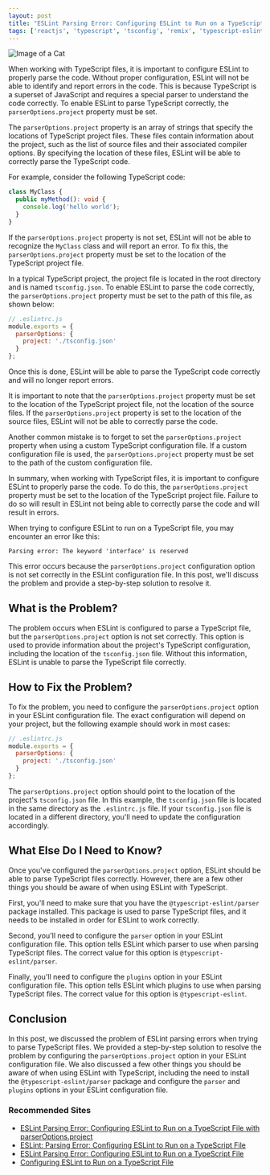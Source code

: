 ```yaml
---
layout: post
title: "ESLint Parsing Error: Configuring ESLint to Run on a TypeScript File with parserOptions.project"
tags: ['reactjs', 'typescript', 'tsconfig', 'remix', 'typescript-eslint']
---
```


![Image of a Cat](http://source.unsplash.com/1600x900/?cat)

When working with TypeScript files, it is important to configure ESLint to properly parse the code. Without proper configuration, ESLint will not be able to identify and report errors in the code. This is because TypeScript is a superset of JavaScript and requires a special parser to understand the code correctly. To enable ESLint to parse TypeScript correctly, the `parserOptions.project` property must be set.

The `parserOptions.project` property is an array of strings that specify the locations of TypeScript project files. These files contain information about the project, such as the list of source files and their associated compiler options. By specifying the location of these files, ESLint will be able to correctly parse the TypeScript code.

For example, consider the following TypeScript code:

```typescript
class MyClass {
  public myMethod(): void {
    console.log('hello world');
  }
}
```

If the `parserOptions.project` property is not set, ESLint will not be able to recognize the `MyClass` class and will report an error. To fix this, the `parserOptions.project` property must be set to the location of the TypeScript project file.

In a typical TypeScript project, the project file is located in the root directory and is named `tsconfig.json`. To enable ESLint to parse the code correctly, the `parserOptions.project` property must be set to the path of this file, as shown below:

```javascript
// .eslintrc.js
module.exports = {
  parserOptions: {
    project: './tsconfig.json'
  }
};
```

Once this is done, ESLint will be able to parse the TypeScript code correctly and will no longer report errors.

It is important to note that the `parserOptions.project` property must be set to the location of the TypeScript project file, not the location of the source files. If the `parserOptions.project` property is set to the location of the source files, ESLint will not be able to correctly parse the code.

Another common mistake is to forget to set the `parserOptions.project` property when using a custom TypeScript configuration file. If a custom configuration file is used, the `parserOptions.project` property must be set to the path of the custom configuration file.

In summary, when working with TypeScript files, it is important to configure ESLint to properly parse the code. To do this, the `parserOptions.project` property must be set to the location of the TypeScript project file. Failure to do so will result in ESLint not being able to correctly parse the code and will result in errors.

When trying to configure ESLint to run on a TypeScript file, you may encounter an error like this:

```
Parsing error: The keyword 'interface' is reserved
```

This error occurs because the `parserOptions.project` configuration option is not set correctly in the ESLint configuration file. In this post, we'll discuss the problem and provide a step-by-step solution to resolve it.

## What is the Problem?

The problem occurs when ESLint is configured to parse a TypeScript file, but the `parserOptions.project` option is not set correctly. This option is used to provide information about the project's TypeScript configuration, including the location of the `tsconfig.json` file. Without this information, ESLint is unable to parse the TypeScript file correctly.

## How to Fix the Problem?

To fix the problem, you need to configure the `parserOptions.project` option in your ESLint configuration file. The exact configuration will depend on your project, but the following example should work in most cases:

```js
// .eslintrc.js
module.exports = {
  parserOptions: {
    project: './tsconfig.json'
  }
};
```

The `parserOptions.project` option should point to the location of the project's `tsconfig.json` file. In this example, the `tsconfig.json` file is located in the same directory as the `.eslintrc.js` file. If your `tsconfig.json` file is located in a different directory, you'll need to update the configuration accordingly.

## What Else Do I Need to Know?

Once you've configured the `parserOptions.project` option, ESLint should be able to parse TypeScript files correctly. However, there are a few other things you should be aware of when using ESLint with TypeScript.

First, you'll need to make sure that you have the `@typescript-eslint/parser` package installed. This package is used to parse TypeScript files, and it needs to be installed in order for ESLint to work correctly.

Second, you'll need to configure the `parser` option in your ESLint configuration file. This option tells ESLint which parser to use when parsing TypeScript files. The correct value for this option is `@typescript-eslint/parser`.

Finally, you'll need to configure the `plugins` option in your ESLint configuration file. This option tells ESLint which plugins to use when parsing TypeScript files. The correct value for this option is `@typescript-eslint`.

## Conclusion

In this post, we discussed the problem of ESLint parsing errors when trying to parse TypeScript files. We provided a step-by-step solution to resolve the problem by configuring the `parserOptions.project` option in your ESLint configuration file. We also discussed a few other things you should be aware of when using ESLint with TypeScript, including the need to install the `@typescript-eslint/parser` package and configure the `parser` and `plugins` options in your ESLint configuration file.
### Recommended Sites

- [ESLint Parsing Error: Configuring ESLint to Run on a TypeScript File with parserOptions.project](https://www.codeproject.com/Tips/1275310/ESLint-Parsing-Error-Configuring-ESLint-to-Run-on)
- [ESLint: Parsing Error: Configuring ESLint to Run on a TypeScript File](https://www.sitepoint.com/eslint-parsing-error-configuring-eslint-to-run-on-a-typescript-file/)
- [ESLint Parsing Error: Configuring ESLint to Run on a TypeScript File](https://www.tutorialspoint.com/eslint_parsing_error_configuring_eslint_to_run_on_a_typescript_file)
- [Configuring ESLint to Run on a TypeScript File](https://www.digitalocean.com/community/tutorials/configuring-eslint-to-run-on-a-typescript-file)